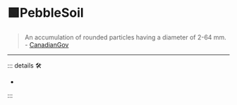 # 🟩<ekos>PebbleSoil</ekos>

> An accumulation of rounded particles having a diameter of 2-64 mm. - [CanadianGov](https://sis.agr.gc.ca/cansis/taxa/cssc3/chpt18.html)

---

<!-- =================================================== -->
<!-- =================================================== -->
<!-- =================================================== -->
<!-- =================================================== -->
<!-- =================================================== -->
::: details 🛠

-

:::
